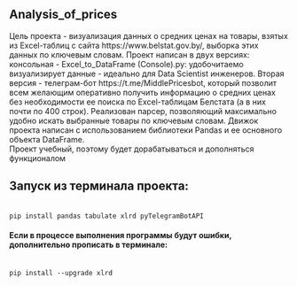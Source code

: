<h2>Analysis_of_prices</h2>
Цель проекта - визуализация данных о средних ценах на товары, взятых из Excel-таблиц c сайта https://www.belstat.gov.by/, выборка этих данных по ключевым словам.
Проект написан в двух версиях: консольная - Excel_to_DataFrame (Console).py: удобочитаемо визуализирует данные - идеально для Data Scientist инженеров.
Вторая версия - телеграм-бот https://t.me/MiddlePricesbot, который позволит всем желающим оперативно получить информацию о средних ценах без необходимости ее поиска по Excel-таблицам Белстата (а в них почти по 400 строк).
Реализован парсер, позволяющий максимально удобно искать выбранные товары по ключевым словам.
Движок проекта написан с использованием библиотеки Pandas и ее основного объекта DataFrame.<br>
Проект учебный, поэтому будет дорабатываться и дополняться функционалом <br>
<h2>Запуск из терминала проекта:</h2><br>
<code>pip install pandas tabulate xlrd pyTelegramBotAPI</code><br>
<h4>Если в процессе выполнения программы будут ошибки, дополнительно прописать в терминале:</h4><br>
<code>pip install --upgrade xlrd</code><br>

